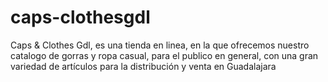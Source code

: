 # caps-clothesgdl
Caps &amp; Clothes Gdl, es una tienda en linea, en la que ofrecemos nuestro catalogo de gorras y ropa casual, para el publico en general, con una gran variedad de artículos para la distribución y venta en Guadalajara
